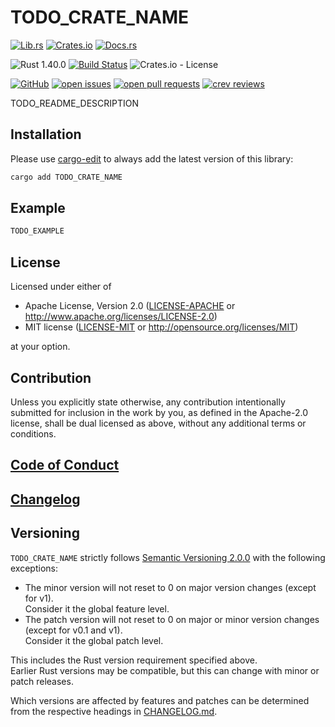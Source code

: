 # TODO_CRATE_NAME

[![Lib.rs](https://img.shields.io/badge/Lib.rs-*-84f)](https://lib.rs/crates/TODO_CRATE_NAME)
[![Crates.io](https://img.shields.io/crates/v/TODO_CRATE_NAME)](https://crates.io/crates/TODO_CRATE_NAME)
[![Docs.rs](https://img.shields.io/badge/Docs.rs-*-black)](https://docs.rs/crates/TODO_CRATE_NAME)

![Rust 1.40.0](https://img.shields.io/static/v1?logo=Rust&label=&message=1.40.0&color=grey)
[![Build Status](https://travis-ci.com/Tamschi/TODO_CRATE_NAME.svg?branch=develop)](https://travis-ci.com/Tamschi/TODO_CRATE_NAME/branches)
![Crates.io - License](https://img.shields.io/crates/l/TODO_CRATE_NAME/0.0.1)

[![GitHub](https://img.shields.io/static/v1?logo=GitHub&label=&message=%20&color=grey)](https://github.com/Tamschi/TODO_CRATE_NAME)
[![open issues](https://img.shields.io/github/issues-raw/Tamschi/TODO_CRATE_NAME)](https://github.com/Tamschi/TODO_CRATE_NAME/issues)
[![open pull requests](https://img.shields.io/github/issues-pr-raw/Tamschi/TODO_CRATE_NAME)](https://github.com/Tamschi/TODO_CRATE_NAME/pulls)
[![crev reviews](https://web.crev.dev/rust-reviews/badge/crev_count/TODO_CRATE_NAME.svg)](https://web.crev.dev/rust-reviews/crate/TODO_CRATE_NAME/)

TODO_README_DESCRIPTION

## Installation

Please use [cargo-edit](https://crates.io/crates/cargo-edit) to always add the latest version of this library:

```cmd
cargo add TODO_CRATE_NAME
```

## Example

```rust
TODO_EXAMPLE
```

## License

Licensed under either of

* Apache License, Version 2.0
   ([LICENSE-APACHE](LICENSE-APACHE) or <http://www.apache.org/licenses/LICENSE-2.0>)
* MIT license
   ([LICENSE-MIT](LICENSE-MIT) or <http://opensource.org/licenses/MIT>)

at your option.

## Contribution

Unless you explicitly state otherwise, any contribution intentionally submitted
for inclusion in the work by you, as defined in the Apache-2.0 license, shall be
dual licensed as above, without any additional terms or conditions.

## [Code of Conduct](CODE_OF_CONDUCT.md)

## [Changelog](CHANGELOG.md)

## Versioning

`TODO_CRATE_NAME` strictly follows [Semantic Versioning 2.0.0](https://semver.org/spec/v2.0.0.html) with the following exceptions:

* The minor version will not reset to 0 on major version changes (except for v1).  
Consider it the global feature level.
* The patch version will not reset to 0 on major or minor version changes (except for v0.1 and v1).  
Consider it the global patch level.

This includes the Rust version requirement specified above.  
Earlier Rust versions may be compatible, but this can change with minor or patch releases.

Which versions are affected by features and patches can be determined from the respective headings in [CHANGELOG.md](CHANGELOG.md).
